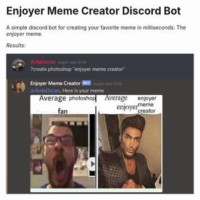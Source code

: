 # Enjoyer Meme Creator Discord Bot
A simple discord bot for creating your favorite meme in milliseconds: The *enjoyer* meme.

*Results:*

![](./img/example1.png)